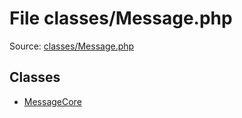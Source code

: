 File classes/Message.php
=========

Source: [classes/Message.php](https://github.com/PrestaShop/PrestaShop/blob/1.5.0.5/classes/Message.php)


Classes
-------

* [MessageCore](class.MessageCore.md)

